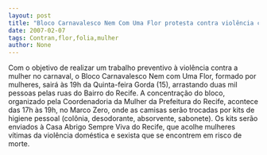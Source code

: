 ```yaml
---
layout: post
title: "Bloco Carnavalesco Nem Com Uma Flor protesta contra violência contra a mulher na folia"
date: 2007-02-07
tags: Contran,flor,folia,mulher
author: None
---
```

Com o objetivo de realizar um trabalho preventivo à violência contra a mulher no carnaval, o Bloco Carnavalesco Nem com Uma Flor, formado por mulheres, sairá às 19h da Quinta-feira Gorda (15), arrastando duas mil pessoas pelas ruas do Bairro do Recife. 
A concentração do bloco, organizado pela Coordenadoria da Mulher da Prefeitura do Recife, acontece das 17h às 19h, no Marco Zero, onde as camisas serão trocadas por kits de higiene pessoal (colônia, desodorante, absorvente, sabonete).
Os kits serão enviados à Casa Abrigo Sempre Viva do Recife, que acolhe mulheres vítimas da violência doméstica e sexista que se encontrem em risco de morte. 
